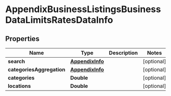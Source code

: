 

# AppendixBusinessListingsBusinessDataLimitsRatesDataInfo


## Properties

| Name | Type | Description | Notes |
|------------ | ------------- | ------------- | -------------|
|**search** | [**AppendixInfo**](AppendixInfo.md) |  |  [optional] |
|**categoriesAggregation** | [**AppendixInfo**](AppendixInfo.md) |  |  [optional] |
|**categories** | **Double** |  |  [optional] |
|**locations** | **Double** |  |  [optional] |



